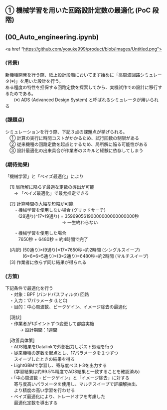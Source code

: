 ## ① 機械学習を用いた回路設計定数の最適化 (PoC 段階)  
## (00_Auto_engineering.ipynb)

<a href “https://github.com/yosuke999/product/blob/images/Untitled.png"></a>

### (背景)
新機種開発を行う際、紙上設計段階においてまず始めに「高周波回路シミュレータ(※)」を用いた設計を行う。  
ある程度の特性を担保する回路定数を探索してから、実機試作での設計に移行するためである。  
　　(※) ADS (Advanced Design System) と呼ばれるシミュレータが用いられる  

### (課題点)
シミュレーションを行う際、下記３点の課題点が挙げられる。  
　① 計算の実行に時間コストがかかるため、試行回数の制限がある  
　② 従来機種の回路定数を起点とするため、局所解に陥る可能性がある  
　③ 設計最適化の出来具合が作業者のスキルと経験に依存してしまう  

### (期待効果)
「機械学習」と「ベイズ最適化」により  
  
　[1] 局所解に陥らず最適な定数の導出が可能  
　　→ 「ベイズ最適化」で最尤推定できる  
  
　[2] 計算時間の大幅な短縮が可能  
　　・機械学習を使用しない場合 (グリッドサーチ)  
　　　(28通り)^17×(9通り) = 35969056190000000000000000秒   
　　　　　　　　　　　　　→ 一生終わらない  
  
　　・機械学習を使用した場合  
　　　7650秒 + 6480秒 = 約4時間で完了  
  
　(内訳) (50通り)×(9通り)×17=7650秒=約2時間 (シングルスイープ)  
　　　　(6×6×6×5通り)×(3×2通り)=6480秒=約2時間 (マルチスイープ)  
　[3] 作業者に依らず同じ結果が得られる  
  
### (方策)  
下記条件で最適化を行う  
　・対象：BPF (バンドパスフィルタ) 回路  
　・入力：17パラメータ (LとC)  
　・目的：中心周波数、ピークゲイン、イメージ除去の最適化  
  
　[現状]  
　・作業者が1ポイントずつ変更して都度実施  
　　　 → 設計期間：1週間  
  
　[改善具体策]  
　・ADS結果をDatalinkで外部出力しポスト処理を行う  
　・従来機種の定数を起点とし、17パラメータを１つずつ  
　　スイープしたときの結果を得る  
　・LightGBMで学習し、寄与度ベスト3を出力する  
　　(学習結果は約99.5%精度でADS結果と一致することを確認済み)  
　・「中心周波数・ピークゲイン」と「イメージ除去」に対する  
　　寄与度高いパラメータを使用し、マルチスイープで詳細解抽出、  
　　より精度の高い学習を行わせる  
　・ベイズ最適化により、トレードオフを考慮した  
　　最適化定数を導出する  
